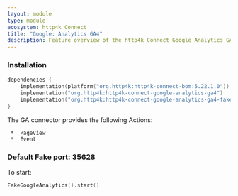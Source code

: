 ```yaml
---
layout: module
type: module
ecosystem: http4k Connect
title: "Google: Analytics GA4"
description: Feature overview of the http4k Connect Google Analytics GA4 modules
---
```


### Installation

```kotlin
dependencies {
    implementation(platform("org.http4k:http4k-connect-bom:5.22.1.0"))
    implementation("org.http4k:http4k-connect-google-analytics-ga4")
    implementation("org.http4k:http4k-connect-google-analytics-ga4-fake")
}
```

The GA connector provides the following Actions:

     *  PageView
     *  Event

### Default Fake port: 35628

To start:

```kotlin
FakeGoogleAnalytics().start()
```

